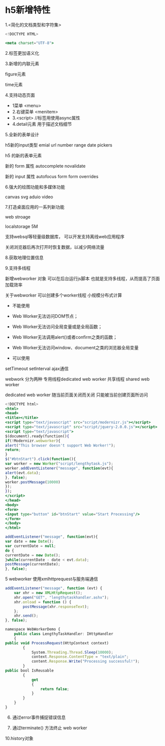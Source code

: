 # h5新增特性

1.<简化的文档类型和字符集>

```jsx
<!DOCTYPE HTML>
```

```jsx
<meta charset="UTF-8">
```

2.标签更加语义化

3.新增的内联元素

figure元素  

time元素

4.支持动态页面

- 1菜单 \<menu>
- 2.右键菜单 \<menitem>
- 3.\<script>  //标签用使用async属性
- 4.detail元素  用于描述文档细节

5.全新的表单设计

  h5新的input类型  emial url number range date pickers

 h5 的新的表单元素

新的 form 属性 autocomplete novalidate

新的 input 属性  autofocus  form  form overrides

6.强大的绘图功能和多媒体功能

canvas  svg   aduio video

7.打造桌面应用的一系列新功能

web stroage

localstorage  5M

支持websql等轻量级数据库， 可以开发支持离线web应用程序

关闭浏览器后再次打开时恢复数据，以减少网络流量

8.获取地理位置信息

9.支持多线程

新增webworker  对象  可以在后台运行js脚本  也就是支持多线程，从而提高了页面加载效率

关于webworker    可以创建多个worker线程  小规模分布式计算

- 不能使用
- Web Worker无法访问DOM节点；
- Web Worker无法访问全局变量或是全局函数；
- Web Worker无法调用alert()或者confirm之类的函数；
- Web Worker无法访问window、document之类的浏览器全局变量

- 可以使用

 setTimeout  setInterval   ajax通信

webwork  分为两种  专用线程dedicated web worker    共享线程  shared web worker

dedicated web worker 随当前页面关闭而关闭  只能被当前创建页面所访问

```jsx
<!DOCTYPE html>
<html>
<head>
<title></title>
<script type="text/javascript" src="script/modernizr.js"></script>
<script type="text/javascript" src="script/jquery-2.0.0.js"></script>
<script type="text/javascript">
$(document).ready(function(){
if(!Modernizr.webworker){
alert("This browser doesn't support Web Worker!");
return;
}
$("#btnStart").click(function(){
var worker = new Worker("script/lengthytask.js");
worker.addEventListener("message", function(evt){
alert(evt.data);
}, false);
worker.postMessage(10000)
});
});
</script>
</head>
<body>
<form>
<input type="button" id="btnStart" value="Start Processing"/>
</form>
</body>
</html>
```

```jsx
addEventListener("message", function(evt){
var date = new Date();
var currentDate = null;
do {
currentDate = new Date();
}while(currentDate - date < evt.data);
postMessage(currentDate);
}, false);
```

5 webworker 使用xmlhttprequest与服务端通信

```jsx
addEventListener("message", function (evt) {
    var xhr = new XMLHttpRequest();
    xhr.open("GET", "lengthytaskhandler.ashx");
    xhr.onload = function () {
        postMessage(xhr.responseText);
    };
    xhr.send();
}, false);
```

```jsx
namespace WebWorkerDemo {
    public class LengthyTaskHandler: IHttpHandler
    {
public void ProcessRequest(HttpContext context)
        {
            System.Threading.Thread.Sleep(10000);
            context.Response.ContentType = "text/plain";
            content.Response.Write("Processing successful!");
        }
public bool IsReusable
        {
            get
            {
                return false;
            }
        }
    }
}
```

6. 通过error事件捕捉错误信息

7. 通过terminate() 方法终止 web worker

10.history对象
